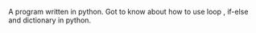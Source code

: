 A program written in python.
Got to know about how to use loop , if-else and dictionary in python. 
